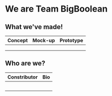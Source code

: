 # We are Team BigBoolean

## What we've made!
| Concept | Mock-up | Prototype |
|:--|:-:|-:|
|  |  |  |
|  |  |  |
|  |  |  |


## Who are we?
| Constributor | Bio |
|:--|---|
|  |  |
|  |  |
|  |  |
|  |  |
|  |  |
